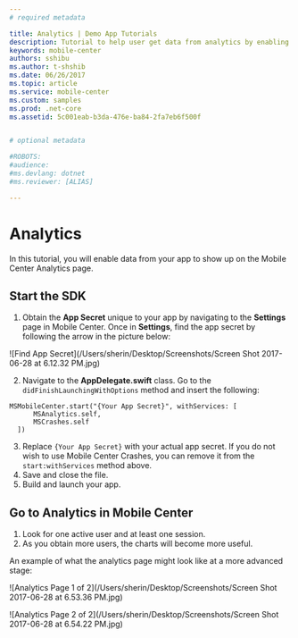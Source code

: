 ```yaml
---
# required metadata

title: Analytics | Demo App Tutorials
description: Tutorial to help user get data from analytics by enabling the SDK.
keywords: mobile-center
authors: sshibu
ms.author: t-shshib
ms.date: 06/26/2017
ms.topic: article
ms.service: mobile-center
ms.custom: samples
ms.prod: .net-core
ms.assetid: 5c001eab-b3da-476e-ba84-2fa7eb6f500f


# optional metadata

#ROBOTS:
#audience:
#ms.devlang: dotnet
#ms.reviewer: [ALIAS]

---
```



# Analytics

In this tutorial, you will enable data from your app to show up on the Mobile Center Analytics page.

## Start the SDK
1. Obtain the **App Secret** unique to your app by navigating to the **Settings** page in Mobile Center. Once in **Settings**, find the app secret by following the arrow in the picture below:

  ![Find App Secret](/Users/sherin/Desktop/Screenshots/Screen Shot 2017-06-28 at 6.12.32 PM.jpg)

2. Navigate to the **AppDelegate.swift** class. Go to the `didFinishLaunchingWithOptions` method and insert the following:
```
MSMobileCenter.start("{Your App Secret}", withServices: [
      MSAnalytics.self,
      MSCrashes.self
  ])
```
3. Replace ``{Your App Secret}`` with your actual app secret. If you do not wish to use Mobile Center Crashes, you can remove it from the `start:withServices` method above.
4. Save and close the file.
5. Build and launch your app.

## Go to Analytics in Mobile Center
  1. Look for one active user and at least one session.
  2. As you obtain more users, the charts will become more useful.

An example of what the analytics page might look like at a more advanced stage:

![Analytics Page 1 of 2](/Users/sherin/Desktop/Screenshots/Screen Shot 2017-06-28 at 6.53.36 PM.jpg)

![Analytics Page 2 of 2](/Users/sherin/Desktop/Screenshots/Screen Shot 2017-06-28 at 6.54.22 PM.jpg)

